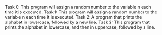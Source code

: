 Task 0: This program will assign a random number to the variable n each time it is executed.
Task 1: This program will assign a random number to the variable n each time it is executed.
Task 2: A program that prints the alphabet in lowercase, followed by a new line.
Task 3: This program that prints the alphabet in lowercase, and then in uppercase, followed by a line.
